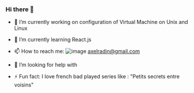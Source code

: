 ### Hi there 👋

- 🔭 I’m currently working on configuration of Virtual Machine on Unix and Linux 
- 🌱 I’m currently learning React.js
- 📫 How to reach me:
        ![image](https://github.com/AxelRadin/AxelRadin/assets/140519342/97d56515-20af-42d1-b38a-1de8ad9f2330) axelradin@gmail.com 
  
    
- 🤔 I’m looking for help with
- ⚡ Fun fact: I love french bad played series like : "Petits secrets entre voisins"
<!--
**AxelRadin/AxelRadin** is a ✨ _special_ ✨ repository because its `README.md` (this file) appears on your GitHub profile.




- 👯 I’m looking to collaborate on ...
-  ...
- 💬 Ask me about ...
- 📫 How to reach me: ...
- 😄 Pronouns: ...
- ...
-->
